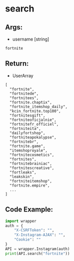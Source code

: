 # search

## Args:

-   username [string]

```
fortnite
```

## Return:

-   UserArray

```
[
  "fortnite",
  "fortnitede",
  "fortnitees",
  "fortnite.chaptix",
  "fortnite_itemshop_daily",
  "kcin_fortnite.top100",
  "fortnitesgift",
  "fortniteoficjalnie",
  "fortnitefr_officiel",
  "fortniteita",
  "dailyfortshop",
  "fortniteapokalypse",
  "fortnitebr",
  "fortnite.game",
  "itemshoproyale",
  "fortnitecosmetics",
  "fortnites",
  "fortnitebrainiac",
  "fortnitescreative",
  "fortleaks",
  "leakskin",
  "fortniteitemshop",
  "fortnite.empire",
  ...
]
```

## Code Example:

```python
import wrapper
auth = {
	"X-CSRFToken": "",
	"X-Instagram-AJAX": "",
	"Cookie": ""
}
API = wrapper.Instagram(auth)
print(API.search("fortnite"))
```
